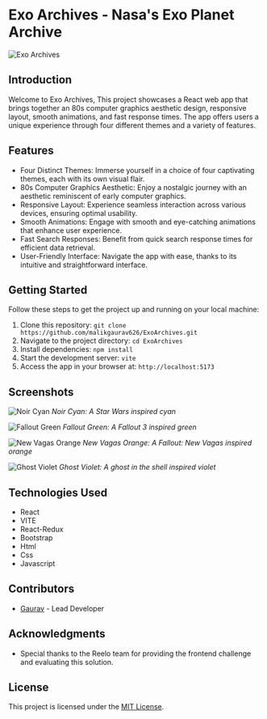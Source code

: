 # Exo Archives - Nasa's Exo Planet Archive

![Exo Archives](https://i.ibb.co/FVxcQgb/faviconexoarchives2.png)

## Introduction

Welcome to Exo Archives, This project showcases a React web app that brings together an 80s computer graphics aesthetic design, responsive layout, smooth animations, and fast response times. The app offers users a unique experience through four different themes and a variety of features.

## Features

- Four Distinct Themes: Immerse yourself in a choice of four captivating themes, each with its own visual flair.
- 80s Computer Graphics Aesthetic: Enjoy a nostalgic journey with an aesthetic reminiscent of early computer graphics.
- Responsive Layout: Experience seamless interaction across various devices, ensuring optimal usability.
- Smooth Animations: Engage with smooth and eye-catching animations that enhance user experience.
- Fast Search Responses: Benefit from quick search response times for efficient data retrieval.
- User-Friendly Interface: Navigate the app with ease, thanks to its intuitive and straightforward interface.

## Getting Started

Follow these steps to get the project up and running on your local machine:

1. Clone this repository: `git clone https://github.com/malikgaurav626/ExoArchives.git`
2. Navigate to the project directory: `cd ExoArchives`
3. Install dependencies: `npm install`
4. Start the development server: `vite`
5. Access the app in your browser at: `http://localhost:5173`

## Screenshots

![Noir Cyan](https://i.ibb.co/QFJ1JHw/image.png)
*Noir Cyan: A Star Wars inspired cyan*

![Fallout Green](https://i.ibb.co/2Kfg0mK/image.png)
*Fallout Green: A Fallout 3 inspired green*

![New Vagas Orange](https://i.ibb.co/6tYZdXq/image.png)
*New Vagas Orange: A Fallout: New Vagas inspired orange*

![Ghost Violet](https://i.ibb.co/RhNXnBr/image.png)
*Ghost Violet: A ghost in the shell inspired violet*

## Technologies Used

- React
- VITE
- React-Redux
- Bootstrap
- Html
- Css
- Javascript

## Contributors

- [Gaurav](https://github.com/malikgaurav626) - Lead Developer

## Acknowledgments

- Special thanks to the Reelo team for providing the frontend challenge and evaluating this solution.

## License

This project is licensed under the [MIT License](LICENSE).
